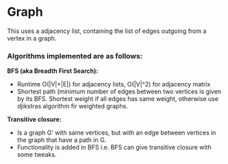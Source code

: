 
# Graph

This uses a adjacency list, containing the list of edges outgoing from a vertex in a graph.

### Algorithms implemented are as follows:

**BFS (aka Breadth First Search):**
- Runtime O(|V|+|E|) for adjacency lists, O(|V|^2) for adjacency matrix
- Shortest path (minimum number of edges between two vertices is given by its BFS. Shortest weight if all edges has same weight, otherwise use djikstras algorithm fir weighted graphs.

**Transitive closure:**
- Is a graph G' with same vertices, but with an edge between vertices in the graph that have a path in G.
- Functionality is added in BFS i.e. BFS can give transitive closure with some tweaks.
